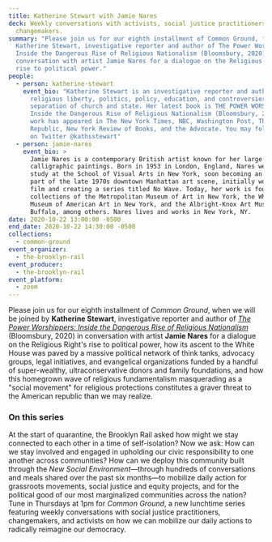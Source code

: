 ```yaml
---
title: Katherine Stewart with Jamie Nares
deck: Weekly conversations with activists, social justice practitioners, and
  changemakers.
summary: "Please join us for our eighth installment of Common Ground, featuring
  Katherine Stewart, investigative reporter and author of The Power Worshippers:
  Inside the Dangerous Rise of Religious Nationalism (Bloomsbury, 2020) in
  conversation with artist Jamie Nares for a dialogue on the Religious Right’s
  rise to political power."
people:
  - person: katherine-stewart
    event_bio: "Katherine Stewart is an investigative reporter and author who covers
      religious liberty, politics, policy, education, and controversies over the
      separation of church and state. Her latest book is THE POWER WORSHIPPERS:
      Inside the Dangerous Rise of Religious Nationalism (Bloomsbury, 2020). Her
      work has appeared in The New York Times, NBC, Washington Post, The New
      Republic, New York Review of Books, and the Advocate. You may follow her
      on Twitter @kathsstewart"
  - person: jamie-nares
    event_bio: >
      Jamie Nares is a contemporary British artist known for her large
      calligraphic paintings. Born in 1953 in London, England, Nares went on to
      study at the School of Visual Arts in New York, soon becoming an integral
      part of the late 1970s downtown Manhattan art scene, initially working in
      film and creating a series titled No Wave. Today, her work is found in the
      collections of the Metropolitan Museum of Art in New York, the Whitney
      Museum of American Art in New York, and the Albright-Knox Art Museum in
      Buffalo, among others. Nares lives and works in New York, NY.
date: 2020-10-22 13:00:00 -0500
end_date: 2020-10-22 14:30:00 -0500
collections:
  - common-ground
event_organizer:
  - the-brooklyn-rail
event_producer:
  - the-brooklyn-rail
event_platform:
  - zoom
---
```

Please join us for our eighth installment of *Common Ground*, when we will be joined by **Katherine Stewart**, investigative reporter and author of *[The Power Worshippers: Inside the Dangerous Rise of Religious Nationalism ](https://www.bloomsbury.com/us/the-power-worshippers-9781635573435/)*(Bloomsbury, 2020) in conversation with artist **Jamie Nares** for a dialogue on the Religious Right's rise to political power, how its ascent to the White House was paved by a massive political network of think tanks, advocacy groups, legal initiatives, and evangelical organizations funded by a handful of super-wealthy, ultraconservative donors and family foundations, and how this homegrown wave of religious fundamentalism masquerading as a "social movement" for religious protections constitutes a graver threat to the American republic than we may realize.

### **On this series** 

At the start of quarantine, the Brooklyn Rail asked how might we stay connected to each other in a time of self-isolation? Now we ask: How can we stay involved and engaged in upholding our civic responsibility to one another across communities? How can we deploy this community built through the *New Social Environment*—through hundreds of conversations and meals shared over the past six months—to mobilize daily action for grassroots movements, social justice and equity projects, and for the political good of our most marginalized communities across the nation? Tune in Thursdays at 1pm for *Common Ground*, a new lunchtime series featuring weekly conversations with social justice practitioners, changemakers, and activists on how we can mobilize our daily actions to radically reimagine our democracy.